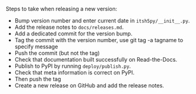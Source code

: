 ﻿Steps to take when releasing a new version:
* Bump version number and enter current date in `itsh5py/__init__.py`.
* Add the release notes to `docs/releases.md`.
* Add a dedicated commit for the version bump.
* Tag the commit with the version number, use git tag -a tagname to specify message
* Push the commit (but not the tag)
* Check that documentation built successfully on Read-the-Docs.
* Publish to PyPI by running `deploy/publish.py`.
* Check that meta information is correct on PyPI.
* Then push the tag
* Create a new release on GitHub and add the release notes.
